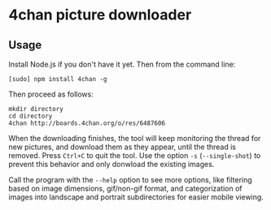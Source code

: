 # 4chan picture downloader

## Usage

Install Node.js if you don't have it yet. Then from the command line:

	[sudo] npm install 4chan -g

Then proceed as follows:

	mkdir directory
	cd directory
	4chan http://boards.4chan.org/o/res/6487606

When the downloading finishes, the tool will keep monitoring the thread for new pictures, and download them as they appear, until the thread is removed. Press `Ctrl+C` to quit the tool. Use the option `-s` (`--single-shot`) to prevent this behavior and only donwload the existing images.

Call the program with the `--help` option to see more options, like filtering based on image dimensions, gif/non-gif format, and categorization of images into landscape and portrait subdirectories for easier mobile viewing.
